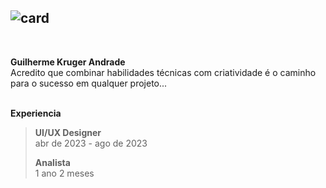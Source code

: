 
![card](https://github.com/user-attachments/assets/11f2e197-74a0-4bab-a788-f7e70bcd5837)
---
<br>

**Guilherme Kruger Andrade**<br>
Acredito que combinar habilidades técnicas com criatividade é o caminho para o sucesso em qualquer projeto...<br><br>

**Experiencia**<br>
> **UI/UX Designer**<br>
> abr de 2023 - ago de 2023
>
> **Analista**<br>
> 1 ano 2 meses 




